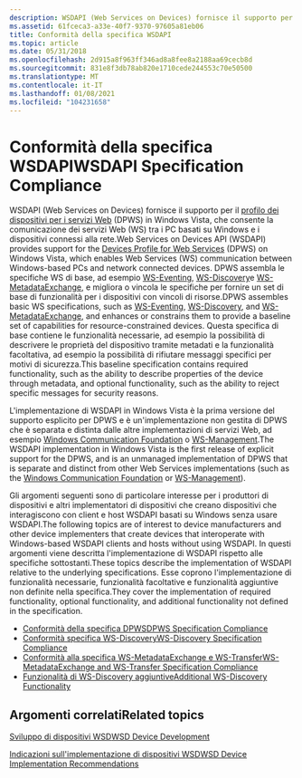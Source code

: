 ```yaml
---
description: WSDAPI (Web Services on Devices) fornisce il supporto per il profilo dei dispositivi per i servizi Web (DPWS) in Windows Vista, che consente la comunicazione dei servizi Web (WS) tra i PC basati su Windows e i dispositivi connessi alla rete.
ms.assetid: 61fceca3-a33e-40f7-9370-97605a81eb06
title: Conformità della specifica WSDAPI
ms.topic: article
ms.date: 05/31/2018
ms.openlocfilehash: 2d915a8f963ff346ad8a8fee8a2188aa69cecb8d
ms.sourcegitcommit: 831e8f3db78ab820e1710cede244553c70e50500
ms.translationtype: MT
ms.contentlocale: it-IT
ms.lasthandoff: 01/08/2021
ms.locfileid: "104231658"
---
```

# <a name="wsdapi-specification-compliance"></a><span data-ttu-id="377de-103">Conformità della specifica WSDAPI</span><span class="sxs-lookup"><span data-stu-id="377de-103">WSDAPI Specification Compliance</span></span>

<span data-ttu-id="377de-104">WSDAPI (Web Services on Devices) fornisce il supporto per il [profilo dei dispositivi per i servizi Web](https://specs.xmlsoap.org/ws/2006/02/devprof/) (DPWS) in Windows Vista, che consente la comunicazione dei servizi Web (WS) tra i PC basati su Windows e i dispositivi connessi alla rete.</span><span class="sxs-lookup"><span data-stu-id="377de-104">Web Services on Devices API (WSDAPI) provides support for the [Devices Profile for Web Services](https://specs.xmlsoap.org/ws/2006/02/devprof/) (DPWS) on Windows Vista, which enables Web Services (WS) communication between Windows-based PCs and network connected devices.</span></span> <span data-ttu-id="377de-105">DPWS assembla le specifiche WS di base, ad esempio [WS-Eventing](https://schemas.xmlsoap.org/ws/2004/08/eventing/), [WS-Discovery](https://specs.xmlsoap.org/ws/2005/04/discovery/ws-discovery.pdf)e [WS-MetadataExchange](https://schemas.xmlsoap.org/ws/2004/09/mex/), e migliora o vincola le specifiche per fornire un set di base di funzionalità per i dispositivi con vincoli di risorse.</span><span class="sxs-lookup"><span data-stu-id="377de-105">DPWS assembles basic WS specifications, such as [WS-Eventing](https://schemas.xmlsoap.org/ws/2004/08/eventing/), [WS-Discovery](https://specs.xmlsoap.org/ws/2005/04/discovery/ws-discovery.pdf), and [WS-MetadataExchange](https://schemas.xmlsoap.org/ws/2004/09/mex/), and enhances or constrains them to provide a baseline set of capabilities for resource-constrained devices.</span></span> <span data-ttu-id="377de-106">Questa specifica di base contiene le funzionalità necessarie, ad esempio la possibilità di descrivere le proprietà del dispositivo tramite metadati e la funzionalità facoltativa, ad esempio la possibilità di rifiutare messaggi specifici per motivi di sicurezza.</span><span class="sxs-lookup"><span data-stu-id="377de-106">This baseline specification contains required functionality, such as the ability to describe properties of the device through metadata, and optional functionality, such as the ability to reject specific messages for security reasons.</span></span>

<span data-ttu-id="377de-107">L'implementazione di WSDAPI in Windows Vista è la prima versione del supporto esplicito per DPWS e è un'implementazione non gestita di DPWS che è separata e distinta dalle altre implementazioni di servizi Web, ad esempio [Windows Communication Foundation](/previous-versions/dotnet/netframework-3.0/ms735119(v=vs.85)) o [WS-Management](https://schemas.xmlsoap.org/ws/2005/06/management/).</span><span class="sxs-lookup"><span data-stu-id="377de-107">The WSDAPI implementation in Windows Vista is the first release of explicit support for the DPWS, and is an unmanaged implementation of DPWS that is separate and distinct from other Web Services implementations (such as the [Windows Communication Foundation](/previous-versions/dotnet/netframework-3.0/ms735119(v=vs.85)) or [WS-Management](https://schemas.xmlsoap.org/ws/2005/06/management/)).</span></span>

<span data-ttu-id="377de-108">Gli argomenti seguenti sono di particolare interesse per i produttori di dispositivi e altri implementatori di dispositivi che creano dispositivi che interagiscono con client e host WSDAPI basati su Windows senza usare WSDAPI.</span><span class="sxs-lookup"><span data-stu-id="377de-108">The following topics are of interest to device manufacturers and other device implementers that create devices that interoperate with Windows-based WSDAPI clients and hosts without using WSDAPI.</span></span> <span data-ttu-id="377de-109">In questi argomenti viene descritta l'implementazione di WSDAPI rispetto alle specifiche sottostanti.</span><span class="sxs-lookup"><span data-stu-id="377de-109">These topics describe the implementation of WSDAPI relative to the underlying specifications.</span></span> <span data-ttu-id="377de-110">Esse coprono l'implementazione di funzionalità necessarie, funzionalità facoltative e funzionalità aggiuntive non definite nella specifica.</span><span class="sxs-lookup"><span data-stu-id="377de-110">They cover the implementation of required functionality, optional functionality, and additional functionality not defined in the specification.</span></span>

-   [<span data-ttu-id="377de-111">Conformità della specifica DPWS</span><span class="sxs-lookup"><span data-stu-id="377de-111">DPWS Specification Compliance</span></span>](dpws-specification-compliance.md)
-   [<span data-ttu-id="377de-112">Conformità specifica WS-Discovery</span><span class="sxs-lookup"><span data-stu-id="377de-112">WS-Discovery Specification Compliance</span></span>](ws-discovery-specification-compliance.md)
-   [<span data-ttu-id="377de-113">Conformità alla specifica WS-MetadataExchange e WS-Transfer</span><span class="sxs-lookup"><span data-stu-id="377de-113">WS-MetadataExchange and WS-Transfer Specification Compliance</span></span>](ws-metadataexchange-and-ws-transfer-specification-compliance.md)
-   [<span data-ttu-id="377de-114">Funzionalità di WS-Discovery aggiuntive</span><span class="sxs-lookup"><span data-stu-id="377de-114">Additional WS-Discovery Functionality</span></span>](additional-ws-discovery-functionality.md)

## <a name="related-topics"></a><span data-ttu-id="377de-115">Argomenti correlati</span><span class="sxs-lookup"><span data-stu-id="377de-115">Related topics</span></span>

<dl> <dt>

[<span data-ttu-id="377de-116">Sviluppo di dispositivi WSD</span><span class="sxs-lookup"><span data-stu-id="377de-116">WSD Device Development</span></span>](wsd-device-development.md)
</dt> <dt>

[<span data-ttu-id="377de-117">Indicazioni sull'implementazione di dispositivi WSD</span><span class="sxs-lookup"><span data-stu-id="377de-117">WSD Device Implementation Recommendations</span></span>](wsd-device-implementation-recommendations.md)
</dt> </dl>

 

 
